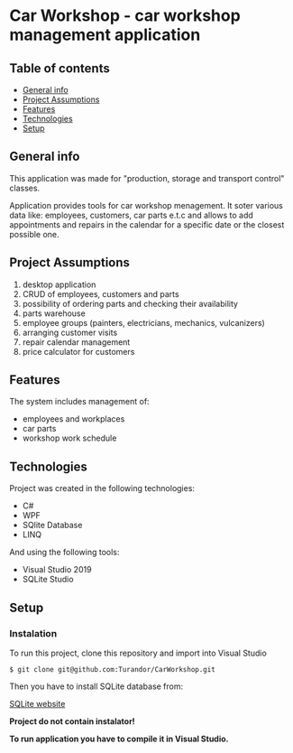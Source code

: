 # Car Workshop - car workshop management application 

## Table of contents
* [General info](#general-info)
* [Project Assumptions](#assumptions)
* [Features](#features)
* [Technologies](#technologies)
* [Setup](#setup)

## General info

This application was made for "production, storage and transport control" classes. 

Application provides tools for car workshop menagement. It soter various data like: employees, customers, car parts e.t.c and allows
to add appointments and repairs in the calendar for a specific date or the closest possible one.

## Project Assumptions

1. desktop application
2. CRUD of employees, customers and parts
3. possibility of ordering parts and checking their availability
4. parts warehouse
5. employee groups (painters, electricians, mechanics, vulcanizers)
6. arranging customer visits
7. repair calendar management
8. price calculator for customers


## Features

The system includes management of:
* employees and workplaces
* car parts
* workshop work schedule

## Technologies
Project was created in the following technologies:
* C#
* WPF
* SQlite Database
* LINQ

And using the following tools:
* Visual Studio 2019
* SQLite Studio

## Setup
### Instalation
To run this project, clone this repository and import into Visual Studio
```
$ git clone git@github.com:Turandor/CarWorkshop.git
```
Then you have to install SQLite database from:

[SQLite website](https://www.sqlite.org/index.html)

**Project do not contain instalator!** 

**To run application you have to compile it in Visual Studio.**



